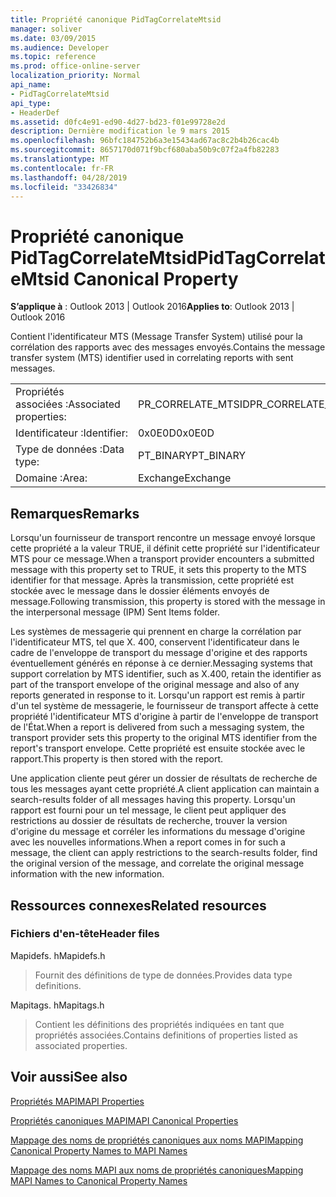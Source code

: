```yaml
---
title: Propriété canonique PidTagCorrelateMtsid
manager: soliver
ms.date: 03/09/2015
ms.audience: Developer
ms.topic: reference
ms.prod: office-online-server
localization_priority: Normal
api_name:
- PidTagCorrelateMtsid
api_type:
- HeaderDef
ms.assetid: d0fc4e91-ed90-4d27-bd23-f01e99728e2d
description: Dernière modification le 9 mars 2015
ms.openlocfilehash: 96bfc184752b6a3e15434ad67ac8c2b4b26cac4b
ms.sourcegitcommit: 8657170d071f9bcf680aba50b9c07f2a4fb82283
ms.translationtype: MT
ms.contentlocale: fr-FR
ms.lasthandoff: 04/28/2019
ms.locfileid: "33426834"
---
```

# <a name="pidtagcorrelatemtsid-canonical-property"></a><span data-ttu-id="3473d-103">Propriété canonique PidTagCorrelateMtsid</span><span class="sxs-lookup"><span data-stu-id="3473d-103">PidTagCorrelateMtsid Canonical Property</span></span>

  
  
<span data-ttu-id="3473d-104">**S’applique à** : Outlook 2013 | Outlook 2016</span><span class="sxs-lookup"><span data-stu-id="3473d-104">**Applies to**: Outlook 2013 | Outlook 2016</span></span> 
  
<span data-ttu-id="3473d-105">Contient l'identificateur MTS (Message Transfer System) utilisé pour la corrélation des rapports avec des messages envoyés.</span><span class="sxs-lookup"><span data-stu-id="3473d-105">Contains the message transfer system (MTS) identifier used in correlating reports with sent messages.</span></span>
  
|||
|:-----|:-----|
|<span data-ttu-id="3473d-106">Propriétés associées :</span><span class="sxs-lookup"><span data-stu-id="3473d-106">Associated properties:</span></span>  <br/> |<span data-ttu-id="3473d-107">PR_CORRELATE_MTSID</span><span class="sxs-lookup"><span data-stu-id="3473d-107">PR_CORRELATE_MTSID</span></span>  <br/> |
|<span data-ttu-id="3473d-108">Identificateur :</span><span class="sxs-lookup"><span data-stu-id="3473d-108">Identifier:</span></span>  <br/> |<span data-ttu-id="3473d-109">0x0E0D</span><span class="sxs-lookup"><span data-stu-id="3473d-109">0x0E0D</span></span>  <br/> |
|<span data-ttu-id="3473d-110">Type de données :</span><span class="sxs-lookup"><span data-stu-id="3473d-110">Data type:</span></span>  <br/> |<span data-ttu-id="3473d-111">PT_BINARY</span><span class="sxs-lookup"><span data-stu-id="3473d-111">PT_BINARY</span></span>  <br/> |
|<span data-ttu-id="3473d-112">Domaine :</span><span class="sxs-lookup"><span data-stu-id="3473d-112">Area:</span></span>  <br/> |<span data-ttu-id="3473d-113">Exchange</span><span class="sxs-lookup"><span data-stu-id="3473d-113">Exchange</span></span>  <br/> |
   
## <a name="remarks"></a><span data-ttu-id="3473d-114">Remarques</span><span class="sxs-lookup"><span data-stu-id="3473d-114">Remarks</span></span>

<span data-ttu-id="3473d-115">Lorsqu'un fournisseur de transport rencontre un message envoyé lorsque cette propriété a la valeur TRUE, il définit cette propriété sur l'identificateur MTS pour ce message.</span><span class="sxs-lookup"><span data-stu-id="3473d-115">When a transport provider encounters a submitted message with this property set to TRUE, it sets this property to the MTS identifier for that message.</span></span> <span data-ttu-id="3473d-116">Après la transmission, cette propriété est stockée avec le message dans le dossier éléments envoyés de message.</span><span class="sxs-lookup"><span data-stu-id="3473d-116">Following transmission, this property is stored with the message in the interpersonal message (IPM) Sent Items folder.</span></span>
  
<span data-ttu-id="3473d-117">Les systèmes de messagerie qui prennent en charge la corrélation par l'identificateur MTS, tel que X. 400, conservent l'identificateur dans le cadre de l'enveloppe de transport du message d'origine et des rapports éventuellement générés en réponse à ce dernier.</span><span class="sxs-lookup"><span data-stu-id="3473d-117">Messaging systems that support correlation by MTS identifier, such as X.400, retain the identifier as part of the transport envelope of the original message and also of any reports generated in response to it.</span></span> <span data-ttu-id="3473d-118">Lorsqu'un rapport est remis à partir d'un tel système de messagerie, le fournisseur de transport affecte à cette propriété l'identificateur MTS d'origine à partir de l'enveloppe de transport de l'État.</span><span class="sxs-lookup"><span data-stu-id="3473d-118">When a report is delivered from such a messaging system, the transport provider sets this property to the original MTS identifier from the report's transport envelope.</span></span> <span data-ttu-id="3473d-119">Cette propriété est ensuite stockée avec le rapport.</span><span class="sxs-lookup"><span data-stu-id="3473d-119">This property is then stored with the report.</span></span>
  
<span data-ttu-id="3473d-120">Une application cliente peut gérer un dossier de résultats de recherche de tous les messages ayant cette propriété.</span><span class="sxs-lookup"><span data-stu-id="3473d-120">A client application can maintain a search-results folder of all messages having this property.</span></span> <span data-ttu-id="3473d-121">Lorsqu'un rapport est fourni pour un tel message, le client peut appliquer des restrictions au dossier de résultats de recherche, trouver la version d'origine du message et corréler les informations du message d'origine avec les nouvelles informations.</span><span class="sxs-lookup"><span data-stu-id="3473d-121">When a report comes in for such a message, the client can apply restrictions to the search-results folder, find the original version of the message, and correlate the original message information with the new information.</span></span>
  
## <a name="related-resources"></a><span data-ttu-id="3473d-122">Ressources connexes</span><span class="sxs-lookup"><span data-stu-id="3473d-122">Related resources</span></span>

### <a name="header-files"></a><span data-ttu-id="3473d-123">Fichiers d'en-tête</span><span class="sxs-lookup"><span data-stu-id="3473d-123">Header files</span></span>

<span data-ttu-id="3473d-124">Mapidefs. h</span><span class="sxs-lookup"><span data-stu-id="3473d-124">Mapidefs.h</span></span>
  
> <span data-ttu-id="3473d-125">Fournit des définitions de type de données.</span><span class="sxs-lookup"><span data-stu-id="3473d-125">Provides data type definitions.</span></span>
    
<span data-ttu-id="3473d-126">Mapitags. h</span><span class="sxs-lookup"><span data-stu-id="3473d-126">Mapitags.h</span></span>
  
> <span data-ttu-id="3473d-127">Contient les définitions des propriétés indiquées en tant que propriétés associées.</span><span class="sxs-lookup"><span data-stu-id="3473d-127">Contains definitions of properties listed as associated properties.</span></span>
    
## <a name="see-also"></a><span data-ttu-id="3473d-128">Voir aussi</span><span class="sxs-lookup"><span data-stu-id="3473d-128">See also</span></span>



[<span data-ttu-id="3473d-129">Propriétés MAPI</span><span class="sxs-lookup"><span data-stu-id="3473d-129">MAPI Properties</span></span>](mapi-properties.md)
  
[<span data-ttu-id="3473d-130">Propriétés canoniques MAPI</span><span class="sxs-lookup"><span data-stu-id="3473d-130">MAPI Canonical Properties</span></span>](mapi-canonical-properties.md)
  
[<span data-ttu-id="3473d-131">Mappage des noms de propriétés canoniques aux noms MAPI</span><span class="sxs-lookup"><span data-stu-id="3473d-131">Mapping Canonical Property Names to MAPI Names</span></span>](mapping-canonical-property-names-to-mapi-names.md)
  
[<span data-ttu-id="3473d-132">Mappage des noms MAPI aux noms de propriétés canoniques</span><span class="sxs-lookup"><span data-stu-id="3473d-132">Mapping MAPI Names to Canonical Property Names</span></span>](mapping-mapi-names-to-canonical-property-names.md)


